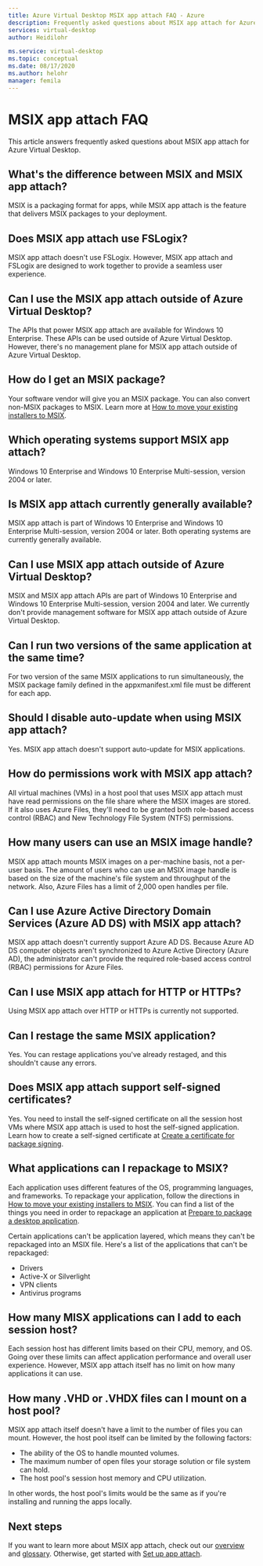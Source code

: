```yaml
---
title: Azure Virtual Desktop MSIX app attach FAQ - Azure
description: Frequently asked questions about MSIX app attach for Azure Virtual Desktop.
services: virtual-desktop
author: Heidilohr

ms.service: virtual-desktop
ms.topic: conceptual
ms.date: 08/17/2020
ms.author: helohr
manager: femila
---
```


# MSIX app attach FAQ

This article answers frequently asked questions about MSIX app attach for Azure Virtual Desktop.

## What's the difference between MSIX and MSIX app attach?

MSIX is a packaging format for apps, while MSIX app attach is the feature that delivers MSIX packages to your deployment.

## Does MSIX app attach use FSLogix?

MSIX app attach doesn't use FSLogix. However, MSIX app attach and FSLogix are designed to work together to provide a seamless user experience.

## Can I use the MSIX app attach outside of Azure Virtual Desktop?

The APIs that power MSIX app attach are available for Windows 10 Enterprise. These APIs can be used outside of Azure Virtual Desktop. However, there's no management plane for MSIX app attach outside of Azure Virtual Desktop.

## How do I get an MSIX package?

Your software vendor will give you an MSIX package. You can also convert non-MSIX packages to MSIX. Learn more at [How to move your existing installers to MSIX](/windows/msix/packaging-tool/create-an-msix-overview#how-to-move-your-existing-installers-to-msix).

## Which operating systems support MSIX app attach?

Windows 10 Enterprise and Windows 10 Enterprise Multi-session, version 2004 or later.

## Is MSIX app attach currently generally available?

MSIX app attach is part of Windows 10 Enterprise and Windows 10 Enterprise Multi-session, version 2004 or later. Both operating systems are currently generally available. 

## Can I use MSIX app attach outside of Azure Virtual Desktop?

MSIX and MSIX app attach APIs are part of Windows 10 Enterprise and Windows 10 Enterprise Multi-session, version 2004 and later. We currently don't provide management software for MSIX app attach outside of Azure Virtual Desktop.

## Can I run two versions of the same application at the same time?

For two version of the same MSIX applications to run simultaneously, the MSIX package family defined in the appxmanifest.xml file must be different for each app.

## Should I disable auto-update when using MSIX app attach?

Yes. MSIX app attach doesn't support auto-update for MSIX applications.

## How do permissions work with MSIX app attach?

All virtual machines (VMs) in a host pool that uses MSIX app attach must have read permissions on the file share where the MSIX images are stored. If it also uses Azure Files, they'll need to be granted both role-based access control (RBAC) and New Technology File System (NTFS) permissions.

## How many users can use an MSIX image handle?

MSIX app attach mounts MSIX images on a per-machine basis, not a per-user basis. The amount of users who can use an MSIX image handle is based on the size of the machine's file system and throughput of the network. Also, Azure Files has a limit of 2,000 open handles per file. 

## Can I use Azure Active Directory Domain Services (Azure AD DS) with MSIX app attach?

MSIX app attach doesn't currently support Azure AD DS. Because Azure AD DS computer objects aren't synchronized to Azure Active Directory (Azure AD), the administrator can't provide the required role-based access control (RBAC) permissions for Azure Files.

## Can I use MSIX app attach for HTTP or HTTPs?

Using MSIX app attach over HTTP or HTTPs is currently not supported.

## Can I restage the same MSIX application?

Yes. You can restage applications you've already restaged, and this shouldn't cause any errors.

## Does MSIX app attach support self-signed certificates?

Yes. You need to install the self-signed certificate on all the session host VMs where MSIX app attach is used to host the self-signed application. Learn how to create a self-signed certificate at [Create a certificate for package signing](/windows/msix/package/create-certificate-package-signing).

## What applications can I repackage to MSIX?

Each application uses different features of the OS, programming languages, and frameworks. To repackage your application, follow the directions in [How to move your existing installers to MSIX](/windows/msix/packaging-tool/create-an-msix-overview#how-to-move-your-existing-installers-to-msix). You can find a list of the things you need in order to repackage an application at [Prepare to package a desktop application](/windows/msix/desktop/desktop-to-uwp-prepare). 

Certain applications can't be application layered, which means they can't be repackaged into an MSIX file. Here's a list of the applications that can't be repackaged:

- Drivers 
- Active-X or Silverlight
- VPN clients
- Antivirus programs

## How many MISX applications can I add to each session host?

Each session host has different limits based on their CPU, memory, and OS. Going over these limits can affect application performance and overall user experience. However, MSIX app attach itself has no limit on how many applications it can use.

## How many .VHD or .VHDX files can I mount on a host pool?

MSIX app attach itself doesn't have a limit to the number of files you can mount. However, the host pool itself can be limited by the following factors:

- The ability of the OS to handle mounted volumes.
- The maximum number of open files your storage solution or file system can hold.
- The host pool's session host memory and CPU utilization.

In other words, the host pool's limits would be the same as if you're installing and running the apps locally.

## Next steps

If you want to learn more about MSIX app attach, check out our [overview](what-is-app-attach.md) and [glossary](app-attach-glossary.md). Otherwise, get started with [Set up app attach](app-attach.md).

